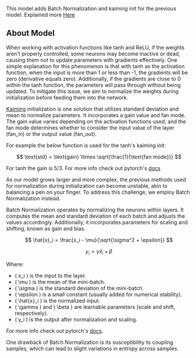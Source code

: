 This model adds Batch Normalization and kaiming init for the previous model. Explained more <a href="https://www.youtube.com/watch?v=P6sfmUTpUmc&t=3004s">Here</a>
## About Model
When working with activation functions like tanh and ReLU, if the weights aren't properly controlled, some neurons may become inactive or dead, causing them not to update parameters with gradients effectively. One simple explanation for this phenomenon is that with tanh as the activation function, when the input is more than 1 or less than -1, the gradients will be zero (derivative equals zero). Additionally, if the gradients are close to 0 within the tanh function, the parameters will pass through without being updated. To mitigate this issue, we aim to normalize the weights during initialization before feeding them into the network.<br />

<a href="https://arxiv.org/abs/1502.01852">Kaiming</a> initialization is one solution that utilizes standard deviation and mean to normalize parameters. It incorporates a gain value and fan mode. The gain value varies depending on the activation functions used, and the fan mode determines whether to consider the input value of the layer (fan_in) or the output value (fan_out).<br />

For example the below function is used for the tanh's kaiming init:

$$
 \text{std} = \text{gain} \times \sqrt{\frac{1}{\text{fan mode}}}
$$

For tanh the gain is 5/3.
For more info check out pytorch's <a href="https://pytorch.org/docs/stable/nn.init.html#torch.nn.init.kaiming_normal_">docs</a>

As our model grows larger and more complex, the previous methods used for normalization during initialization can become unstable, akin to balancing a pen on your finger. To address this challenge, we employ Batch Normalization instead.

Batch Normalization operates by normalizing the neurons within layers. It computes the mean and standard deviation of each batch and adjusts the values accordingly. Additionally, it incorporates parameters for scaling and shifting, known as gain and bias.

$$
\hat{x}_i = \frac{x_i - \mu}{\sqrt{\sigma^2 + \epsilon}}
$$

$$
y_i = \gamma \hat{x}_i + \beta
$$

Where:
- \( x_i \) is the input to the layer.
- \( \mu \) is the mean of the mini-batch.
- \( \sigma \) is the standard deviation of the mini-batch.
- \( \epsilon \) is a small constant (usually added for numerical stability).
- \( \hat{x}_i \) is the normalized input.
- \( \gamma \) and \( \beta \) are learnable parameters (scale and shift, respectively).
- \( y_i \) is the output after normalization and scaling.

For more info check out pytorch's <a href="https://pytorch.org/docs/stable/generated/torch.nn.BatchNorm1d.html#torch.nn.BatchNorm1d">docs</a>.


One drawback of Batch Normalization is its susceptibility to coupling samples, which can lead to slight variations in entropy across samples.


